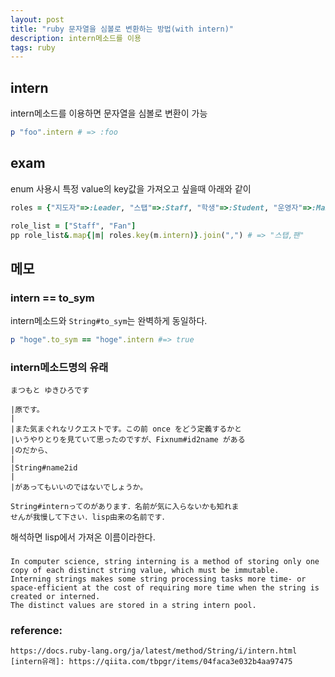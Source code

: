 ```yaml
---
layout: post
title: "ruby 문자열을 심볼로 변환하는 방법(with intern)"
description: intern메소드를 이용
tags: ruby
---
```


## intern

intern메소드를 이용하면 문자열을 심볼로 변환이 가능

```ruby
p "foo".intern # => :foo
```

## exam

enum 사용시 특정 value의 key값을 가져오고 싶을때 아래와 같이 


```ruby
roles = {"지도자"=>:Leader, "스탭"=>:Staff, "학생"=>:Student, "운영자"=>:Manager, "팬"=>:Fan}
```

```ruby
role_list = ["Staff", "Fan"]
pp role_list&.map{|m| roles.key(m.intern)}.join(",") # => "스탭,팬"
```


## 메모

### intern == to_sym

intern메소드와 `String#to_sym`는 완벽하게 동일하다.

```ruby
p "hoge".to_sym == "hoge".intern #=> true
```

### intern메소드명의 유래

```
まつもと ゆきひろです

|原です。
|
|また気まぐれなリクエストです。この前 once をどう定義するかと
|いうやりとりを見ていて思ったのですが、Fixnum#id2name がある
|のだから、
|
|String#name2id
|
|があってもいいのではないでしょうか。

String#internってのがあります．名前が気に入らないかも知れま
せんが我慢して下さい．lisp由来の名前です．
```

해석하면 lisp에서 가져온 이름이라한다.


### 

```
In computer science, string interning is a method of storing only one copy of each distinct string value, which must be immutable.
Interning strings makes some string processing tasks more time- or space-efficient at the cost of requiring more time when the string is created or interned.
The distinct values are stored in a string intern pool.
```


### reference:

```
https://docs.ruby-lang.org/ja/latest/method/String/i/intern.html
[intern유래]: https://qiita.com/tbpgr/items/04faca3e032b4aa97475

```